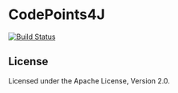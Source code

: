 # CodePoints4J

[![Build Status](https://travis-ci.org/making/codepoints4j.svg)](https://travis-ci.org/making/codepoints4j)

## License

Licensed under the Apache License, Version 2.0.
